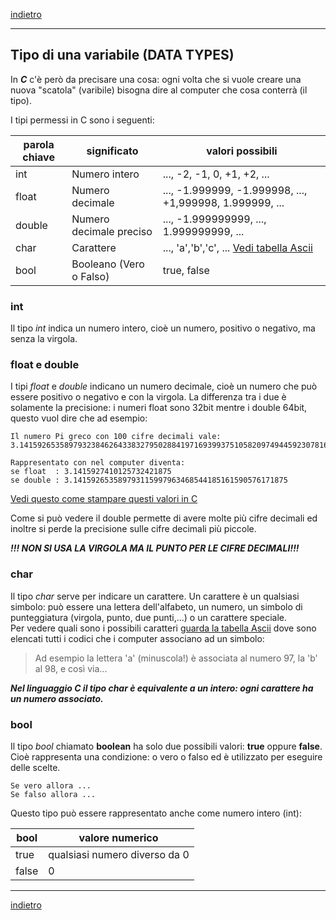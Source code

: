 [indietro](/SecondoAnno/Variabili/variabili.md)

---

## Tipo di una variabile (DATA TYPES)
In ***C*** c'è però da precisare una cosa:
ogni volta che si vuole creare una nuova "scatola" (varibile) bisogna dire al computer che cosa conterrà (il tipo).

I tipi permessi in C sono i seguenti:

| parola chiave | significato             | valori possibili                                                       |
| ------------- | ----------------------- | ---------------------------------------------------------------------- |
| int           | Numero intero           | ..., -2, -1, 0, +1, +2, ...                                            |
| float         | Numero decimale         | ..., -1.999999, -1.999998, ..., +1,999998, 1.999999, ...               |
| double        | Numero decimale preciso | ..., -1.999999999, ..., 1.999999999, ...                               |
| char          | Carattere               | ..., 'a','b','c', ... [Vedi tabella Ascii](https://www.asciitable.it/) |
| bool          | Booleano (Vero o Falso) | true, false                                                            |

### int

Il tipo _int_ indica un numero intero, cioè un numero, positivo o negativo, ma senza la virgola.

### float e double

I tipi _float_ e _double_ indicano un numero decimale, cioè un numero che può essere positivo o negativo e con la virgola. La differenza tra i due è solamente la precisione: i numeri float sono 32bit mentre i double 64bit, questo vuol dire che ad esempio:

    Il numero Pi greco con 100 cifre decimali vale:
    3.1415926535897932384626433832795028841971693993751058209749445923078164062862089986280348253421170679
        
    Rappresentato con nel computer diventa:
    se float  : 3.1415927410125732421875
    se double : 3.141592653589793115997963468544185161590576171875

[Vedi questo come stampare questi valori in C](./Lezione2/EsempioPIGreco/main.c)

Come si può vedere il double permette di avere molte più cifre decimali ed inoltre si perde la precisione sulle cifre decimali più piccole.

***!!! NON SI USA LA VIRGOLA MA IL PUNTO PER LE CIFRE DECIMALI!!!***

### char

Il tipo _char_ serve per indicare un carattere. Un carattere è un qualsiasi simbolo: può essere una lettera dell'alfabeto, un numero, un simbolo di punteggiatura (virgola, punto, due punti,...) o un carattere speciale.<br>
Per vedere quali sono i possibili caratteri [guarda la tabella Ascii](https://www.asciitable.it/) dove sono elencati tutti i codici che i computer associano ad un simbolo:

> Ad esempio la lettera 'a' (minuscola!) è associata al numero 97, la 'b' al 98, e così via...

***Nel linguaggio _C_ il tipo _char_ è equivalente a un intero: ogni carattere ha un numero associato.***

### bool

Il tipo _bool_ chiamato **boolean** ha solo due possibili valori: **true** oppure **false**.
Cioè rappresenta una condizione: o vero o falso ed è utilizzato per eseguire delle scelte.

    Se vero allora ...
    Se falso allora ...

Questo tipo può essere rappresentato anche come numero intero (int):

| bool  | valore numerico               |
| ----- | ----------------------------- |
| true  | qualsiasi numero diverso da 0 |
| false | 0                             |

---
[indietro](/SecondoAnno/Variabili/variabili.md)